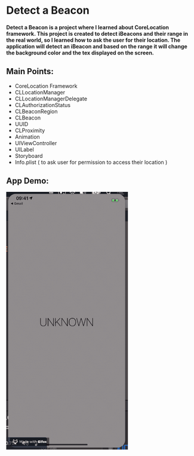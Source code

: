 # Detect a Beacon

#### Detect a Beacon is a project where I learned about CoreLocation framework. This project is created to detect iBeacons and their range in the real world, so I learned how to ask the user for their location. The application will detect an iBeacon and based on the range it will change the background color and the tex displayed on the screen.


## Main Points:


* CoreLocation Framework
* CLLocationManager
* CLLocationManagerDelegate
* CLAuthorizationStatus
* CLBeaconRegion
* CLBeacon
* UUID
* CLProximity
* Animation
* UIViewController
* UILabel
* Storyboard
* Info.plist ( to ask user for permission to access their location )


## App Demo:

<img src="demo.gif?raw=true" width="326px" height="690">
